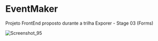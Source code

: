 # EventMaker
Projeto FrontEnd proposto durante a trilha Exporer - Stage 03 (Forms)

![Screenshot_95](https://github.com/Schambin/EventMaker/assets/118319638/bfa124a0-c54c-4d10-81a5-4a57cd4a56bb)
